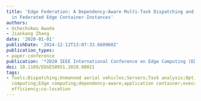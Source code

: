 ```yaml
---
title: 'Edge Federation: A Dependency-Aware Multi-Task Dispatching and Co-location
  in Federated Edge Container-Instances'
authors:
- Uchechukwu Awada
- Jiankang Zhang
date: '2020-01-01'
publishDate: '2024-12-12T13:07:33.660960Z'
publication_types:
- paper-conference
publication: '*2020 IEEE International Conference on Edge Computing (EDGE)*'
doi: 10.1109/EDGE50951.2020.00021
tags:
- Tools;Dispatching;Unmanned aerial vehicles;Servers;Task analysis;Optimization;Edge
  computing;Edge computing;dependency-aware;application container;execution time;resource
  efficiency;co-location
---
```

